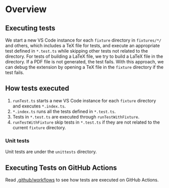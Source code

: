 # Overview

## Executing tests

We start a new VS Code instance for each `fixture` directory in `fixtures/*/` and others, which includes a TeX file for tests, and execute an appropriate test defined in `*.test.ts` while skipping other tests not related to the directory. For tests of building a LaTeX file, we try to build a LaTeX file in the directory. If a PDF file is not generated, the test fails. With this approach, we can debug the extension by opening a TeX file in the `fixture` directory if the test fails.

## How tests executed

1. `runTest.ts` starts a new VS Code instance for each `fixture` directory and executes `*.index.ts`.
2. `*.index.ts` runs all the tests defined in `*.test.ts`.
3. Tests in `*.test.ts` are executed through `runTestWithFixture`.
4. `runTestWithFixture` skip tests in `*.test.ts` if they are not related to the current `fixture` directory.

### Unit tests

Unit tests are under the `unittests` directory.

## Executing Tests on GitHub Actions

Read [.github/workflows](https://github.com/James-Yu/LaTeX-Workshop/tree/master/.github/workflows) to see how tests are executed on GitHub Actions.
